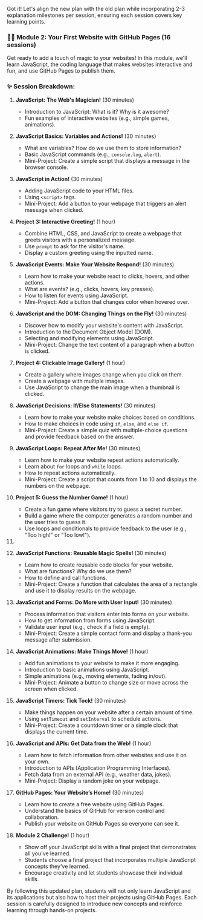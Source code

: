 Got it! Let's align the new plan with the old plan while incorporating 2-3 explanation milestones per session, ensuring each session covers key learning points.

### 🧙‍♂️ Module 2: Your First Website with GitHub Pages (16 sessions)

Get ready to add a touch of magic to your websites! In this module, we'll learn JavaScript, the coding language that makes websites interactive and fun, and use GitHub Pages to publish them.

### ✨ Session Breakdown:

1. **JavaScript: The Web's Magician!** (30 minutes)
   - Introduction to JavaScript: What is it? Why is it awesome?
   - Fun examples of interactive websites (e.g., simple games, animations).

2. **JavaScript Basics: Variables and Actions!** (30 minutes)
   - What are variables? How do we use them to store information?
   - Basic JavaScript commands (e.g., `console.log`, `alert`).
   - Mini-Project: Create a simple script that displays a message in the browser console.

3. **JavaScript in Action!** (30 minutes)
   - Adding JavaScript code to your HTML files.
   - Using `<script>` tags.
   - Mini-Project: Add a button to your webpage that triggers an alert message when clicked.

4. **Project 3: Interactive Greeting!** (1 hour)
   - Combine HTML, CSS, and JavaScript to create a webpage that greets visitors with a personalized message.
   - Use `prompt` to ask for the visitor's name.
   - Display a custom greeting using the inputted name.

5. **JavaScript Events: Make Your Website Respond!** (30 minutes)
   - Learn how to make your website react to clicks, hovers, and other actions.
   - What are events? (e.g., clicks, hovers, key presses).
   - How to listen for events using JavaScript.
   - Mini-Project: Add a button that changes color when hovered over.

6. **JavaScript and the DOM: Changing Things on the Fly!** (30 minutes)
   - Discover how to modify your website's content with JavaScript.
   - Introduction to the Document Object Model (DOM).
   - Selecting and modifying elements using JavaScript.
   - Mini-Project: Change the text content of a paragraph when a button is clicked.

7. **Project 4: Clickable Image Gallery!** (1 hour)
   - Create a gallery where images change when you click on them.
   - Create a webpage with multiple images.
   - Use JavaScript to change the main image when a thumbnail is clicked.

8. **JavaScript Decisions: If/Else Statements!** (30 minutes)
   - Learn how to make your website make choices based on conditions.
   - How to make choices in code using `if`, `else`, and `else if`.
   - Mini-Project: Create a simple quiz with multiple-choice questions and provide feedback based on the answer.

9. **JavaScript Loops: Repeat After Me!** (30 minutes)
   - Learn how to make your website repeat actions automatically.
   - Learn about `for` loops and `while` loops.
   - How to repeat actions automatically.
   - Mini-Project: Create a script that counts from 1 to 10 and displays the numbers on the webpage.

10. **Project 5: Guess the Number Game!** (1 hour)
    - Create a fun game where visitors try to guess a secret number.
    - Build a game where the computer generates a random number and the user tries to guess it.
    - Use loops and conditionals to provide feedback to the user (e.g., "Too high!" or "Too low!").

11.

11. **JavaScript Functions: Reusable Magic Spells!** (30 minutes)
    - Learn how to create reusable code blocks for your website.
    - What are functions? Why do we use them?
    - How to define and call functions.
    - Mini-Project: Create a function that calculates the area of a rectangle and use it to display results on the webpage.

12. **JavaScript and Forms: Do More with User Input!** (30 minutes)
    - Process information that visitors enter into forms on your website.
    - How to get information from forms using JavaScript.
    - Validate user input (e.g., check if a field is empty).
    - Mini-Project: Create a simple contact form and display a thank-you message after submission.

13. **JavaScript Animations: Make Things Move!** (1 hour)
    - Add fun animations to your website to make it more engaging.
    - Introduction to basic animations using JavaScript.
    - Simple animations (e.g., moving elements, fading in/out).
    - Mini-Project: Animate a button to change size or move across the screen when clicked.

14. **JavaScript Timers: Tick Tock!** (30 minutes)
    - Make things happen on your website after a certain amount of time.
    - Using `setTimeout` and `setInterval` to schedule actions.
    - Mini-Project: Create a countdown timer or a simple clock that displays the current time.

15. **JavaScript and APIs: Get Data from the Web!** (1 hour)
    - Learn how to fetch information from other websites and use it on your own.
    - Introduction to APIs (Application Programming Interfaces).
    - Fetch data from an external API (e.g., weather data, jokes).
    - Mini-Project: Display a random joke on your webpage.

16. **GitHub Pages: Your Website’s Home!** (30 minutes)
    - Learn how to create a free website using GitHub Pages.
    - Understand the basics of GitHub for version control and collaboration.
    - Publish your website on GitHub Pages so everyone can see it.

17. **Module 2 Challenge!** (1 hour)
    - Show off your JavaScript skills with a final project that demonstrates all you've learned.
    - Students choose a final project that incorporates multiple JavaScript concepts they've learned.
    - Encourage creativity and let students showcase their individual skills.

By following this updated plan, students will not only learn JavaScript and its applications but also how to host their projects using GitHub Pages. Each session is carefully designed to introduce new concepts and reinforce learning through hands-on projects.

